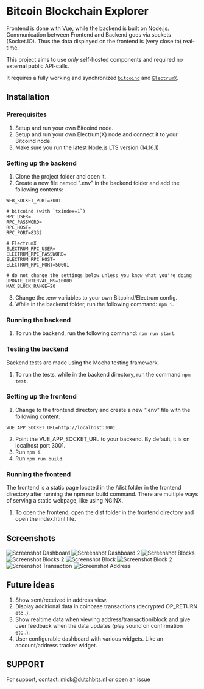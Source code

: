 # Bitcoin Blockchain Explorer
Frontend is done with Vue, while the backend is built on Node.js. Communication between Frontend and Backend goes via sockets (Socket.IO). Thus the data displayed on the frontend is (very close to) real-time.

This project aims to use *only* self-hosted components and required no external public API-calls. 

It requires a fully working and synchronized [`bitcoind`](https://bitcoin.org/de/download) and [`ElectrumX`](https://electrumx.readthedocs.io/en/latest/).

## Installation

### Prerequisites
1. Setup and run your own Bitcoind node.
2. Setup and run your own Electrum(X) node and connect it to your Bitcoind node.
3. Make sure you run the latest Node.js LTS version (14.16.1)

### Setting up the backend
1. Clone the project folder and open it.
2. Create a new file named ".env" in the backend folder and add the following contents:
```dotenv
WEB_SOCKET_PORT=3001

# bitcoind (with `txindex=1`) 
RPC_USER=
RPC_PASSWORD=
RPC_HOST=
RPC_PORT=8332

# ElectrumX
ELECTRUM_RPC_USER=
ELECTRUM_RPC_PASSWORD=
ELECTRUM_RPC_HOST=
ELECTRUM_RPC_PORT=50001

# do not change the settings below unless you know what you're doing
UPDATE_INTERVAL_MS=10000
MAX_BLOCK_RANGE=20
```
3. Change the .env variables to your own Bitcoind/Electrum config.
4. While in the backend folder, run the following command: ```npm i```.

### Running the backend
1. To run the backend, run the following command: ```npm run start```.

### Testing the backend
Backend tests are made using the Mocha testing framework.
1. To run the tests, while in the backend directory, run the command ```npm test```.

### Setting up the frontend
1. Change to the frontend directory and create a new ".env" file with the following content:
```dotenv
VUE_APP_SOCKET_URL=http://localhost:3001
```
2. Point the VUE_APP_SOCKET_URL to your backend. By default, it is on localhost port 3001.
3. Run ```npm i```.
4. Run ```npm run build```.

### Running the frontend
The frontend is a static page located in the /dist folder in the frontend directory after running the npm run build command. There are multiple ways of serving a static webpage, like using NGINX.

1. To open the frontend, open the dist folder in the frontend directory and open the index.html file.

## Screenshots

![Screenshot Dashboard](https://i.ibb.co/W31BrfX/Screenshot-2021-05-04-at-20-21-08.png "Screenshot Dashboard")
![Screenshot Dashboard 2](https://i.ibb.co/4M6zN00/Screenshot-2021-05-04-at-20-21-28.png "Screenshot Dashboard 2")
![Screenshot Blocks](https://i.ibb.co/0YQQv5Y/Screenshot-2021-05-04-at-20-21-37.png "Screenshot Blocks")
![Screenshot Blocks 2](https://i.ibb.co/p0CV2N0/Screenshot-2021-05-04-at-20-21-44.png "Screenshot Blocks 2")
![Screenshot Block](https://i.ibb.co/M6YYK07/Screenshot-2021-05-04-at-20-22-11.png "Screenshot Block")
![Screenshot Block 2](https://i.ibb.co/ZgYV2f6/Screenshot-2021-05-04-at-20-22-20.png "Screenshot Block 2")
![Screenshot Transaction](https://i.ibb.co/JH474z4/Screenshot-2021-05-04-at-20-22-37.png "Screenshot Transaction")
![Screenshot Address](https://i.ibb.co/Vx9nzw3/Screenshot-2021-05-04-at-20-22-47.png "Screenshot Address")

## Future ideas
1. Show sent/received in address view.
2. Display additional data in coinbase transactions (decrypted OP_RETURN etc..).
3. Show realtime data when viewing address/transaction/block and give user feedback when the data updates (play sound on confirmation etc..). 
4. User configurable dashboard with various widgets. Like an account/address tracker widget.

## SUPPORT
For support, contact: mick@dutchbits.nl
or open an issue

